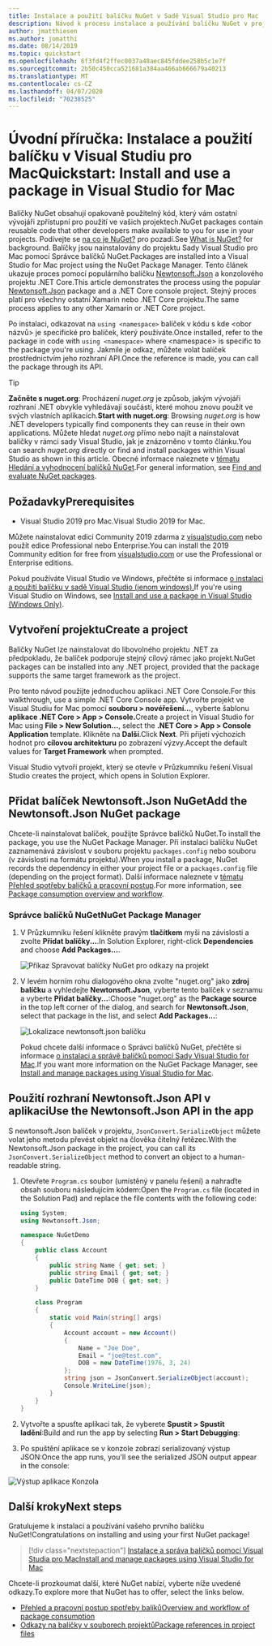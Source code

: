 ```yaml
---
title: Instalace a použití balíčku NuGet v Sadě Visual Studio pro Mac
description: Návod k procesu instalace a používání balíčku NuGet v projektu Visual Studio for Mac.
author: jmatthiesen
ms.author: jomatthi
ms.date: 08/14/2019
ms.topic: quickstart
ms.openlocfilehash: 6f3fd4f2ffec0037a48aec845fddee258b5c1e7f
ms.sourcegitcommit: 2b50c450cca521681a384aa466ab666679a40213
ms.translationtype: MT
ms.contentlocale: cs-CZ
ms.lasthandoff: 04/07/2020
ms.locfileid: "70238525"
---
```

# <a name="quickstart-install-and-use-a-package-in-visual-studio-for-mac"></a><span data-ttu-id="7ae79-103">Úvodní příručka: Instalace a použití balíčku v Visual Studiu pro Mac</span><span class="sxs-lookup"><span data-stu-id="7ae79-103">Quickstart: Install and use a package in Visual Studio for Mac</span></span>

<span data-ttu-id="7ae79-104">Balíčky NuGet obsahují opakovaně použitelný kód, který vám ostatní vývojáři zpřístupní pro použití ve vašich projektech.</span><span class="sxs-lookup"><span data-stu-id="7ae79-104">NuGet packages contain reusable code that other developers make available to you for use in your projects.</span></span> <span data-ttu-id="7ae79-105">Podívejte se [na co je NuGet?](../What-is-NuGet.md) pro pozadí.</span><span class="sxs-lookup"><span data-stu-id="7ae79-105">See [What is NuGet?](../What-is-NuGet.md) for background.</span></span> <span data-ttu-id="7ae79-106">Balíčky jsou nainstalovány do projektu Sady Visual Studio pro Mac pomocí Správce balíčků NuGet.</span><span class="sxs-lookup"><span data-stu-id="7ae79-106">Packages are installed into a Visual Studio for Mac project using the NuGet Package Manager.</span></span> <span data-ttu-id="7ae79-107">Tento článek ukazuje proces pomocí populárního balíčku [Newtonsoft.Json](https://www.nuget.org/packages/Newtonsoft.Json/) a konzolového projektu .NET Core.</span><span class="sxs-lookup"><span data-stu-id="7ae79-107">This article demonstrates the process using the popular [Newtonsoft.Json](https://www.nuget.org/packages/Newtonsoft.Json/) package and a .NET Core console project.</span></span> <span data-ttu-id="7ae79-108">Stejný proces platí pro všechny ostatní Xamarin nebo .NET Core projektu.</span><span class="sxs-lookup"><span data-stu-id="7ae79-108">The same process applies to any other Xamarin or .NET Core project.</span></span>

<span data-ttu-id="7ae79-109">Po instalaci, odkazovat na `using <namespace>` balíček v kódu s kde \<obor názvů\> je specifické pro balíček, který používáte.</span><span class="sxs-lookup"><span data-stu-id="7ae79-109">Once installed, refer to the package in code with `using <namespace>` where \<namespace\> is specific to the package you're using.</span></span> <span data-ttu-id="7ae79-110">Jakmile je odkaz, můžete volat balíček prostřednictvím jeho rozhraní API.</span><span class="sxs-lookup"><span data-stu-id="7ae79-110">Once the reference is made, you can call the package through its API.</span></span>

> [!Tip]
> <span data-ttu-id="7ae79-111">**Začněte s nuget.org**: Procházení *nuget.org* je způsob, jakým vývojáři rozhraní .NET obvykle vyhledávají součásti, které mohou znovu použít ve svých vlastních aplikacích.</span><span class="sxs-lookup"><span data-stu-id="7ae79-111">**Start with nuget.org**: Browsing *nuget.org* is how .NET developers typically find components they can reuse in their own applications.</span></span> <span data-ttu-id="7ae79-112">Můžete hledat *nuget.org* přímo nebo najít a nainstalovat balíčky v rámci sady Visual Studio, jak je znázorněno v tomto článku.</span><span class="sxs-lookup"><span data-stu-id="7ae79-112">You can search *nuget.org* directly or find and install packages within Visual Studio as shown in this article.</span></span> <span data-ttu-id="7ae79-113">Obecné informace naleznete v [tématu Hledání a vyhodnocení balíčků NuGet](../consume-packages/finding-and-choosing-packages.md).</span><span class="sxs-lookup"><span data-stu-id="7ae79-113">For general information, see [Find and evaluate NuGet packages](../consume-packages/finding-and-choosing-packages.md).</span></span>

## <a name="prerequisites"></a><span data-ttu-id="7ae79-114">Požadavky</span><span class="sxs-lookup"><span data-stu-id="7ae79-114">Prerequisites</span></span>

- <span data-ttu-id="7ae79-115">Visual Studio 2019 pro Mac.</span><span class="sxs-lookup"><span data-stu-id="7ae79-115">Visual Studio 2019 for Mac.</span></span>

<span data-ttu-id="7ae79-116">Můžete nainstalovat edici Community 2019 zdarma z [visualstudio.com](https://www.visualstudio.com/) nebo použít edice Professional nebo Enterprise.</span><span class="sxs-lookup"><span data-stu-id="7ae79-116">You can install the 2019 Community edition for free from [visualstudio.com](https://www.visualstudio.com/) or use the Professional or Enterprise editions.</span></span>

<span data-ttu-id="7ae79-117">Pokud používáte Visual Studio ve Windows, přečtěte si informace [o instalaci a použití balíčku v sadě Visual Studio (jenom windows).](install-and-use-a-package-in-visual-studio.md)</span><span class="sxs-lookup"><span data-stu-id="7ae79-117">If you're using Visual Studio on Windows, see [Install and use a package in Visual Studio (Windows Only)](install-and-use-a-package-in-visual-studio.md).</span></span>

## <a name="create-a-project"></a><span data-ttu-id="7ae79-118">Vytvoření projektu</span><span class="sxs-lookup"><span data-stu-id="7ae79-118">Create a project</span></span>

<span data-ttu-id="7ae79-119">Balíčky NuGet lze nainstalovat do libovolného projektu .NET za předpokladu, že balíček podporuje stejný cílový rámec jako projekt.</span><span class="sxs-lookup"><span data-stu-id="7ae79-119">NuGet packages can be installed into any .NET project, provided that the package supports the same target framework as the project.</span></span>

<span data-ttu-id="7ae79-120">Pro tento návod použijte jednoduchou aplikaci .NET Core Console.</span><span class="sxs-lookup"><span data-stu-id="7ae79-120">For this walkthrough, use a simple .NET Core Console app.</span></span> <span data-ttu-id="7ae79-121">Vytvořte projekt ve Visual Studiu for Mac pomocí **souboru > novéřešení...**, vyberte šablonu **aplikace .NET Core > App > Console.**</span><span class="sxs-lookup"><span data-stu-id="7ae79-121">Create a project in Visual Studio for Mac using **File > New Solution...**, select the **.NET Core > App > Console Application** template.</span></span> <span data-ttu-id="7ae79-122">Klikněte na **Další**.</span><span class="sxs-lookup"><span data-stu-id="7ae79-122">Click **Next**.</span></span> <span data-ttu-id="7ae79-123">Při přijetí výchozích hodnot pro **cílovou architekturu** po zobrazení výzvy.</span><span class="sxs-lookup"><span data-stu-id="7ae79-123">Accept the default values for **Target Framework** when prompted.</span></span>

<span data-ttu-id="7ae79-124">Visual Studio vytvoří projekt, který se otevře v Průzkumníku řešení.</span><span class="sxs-lookup"><span data-stu-id="7ae79-124">Visual Studio creates the project, which opens in Solution Explorer.</span></span>

## <a name="add-the-newtonsoftjson-nuget-package"></a><span data-ttu-id="7ae79-125">Přidat balíček Newtonsoft.Json NuGet</span><span class="sxs-lookup"><span data-stu-id="7ae79-125">Add the Newtonsoft.Json NuGet package</span></span>

<span data-ttu-id="7ae79-126">Chcete-li nainstalovat balíček, použijte Správce balíčků NuGet.</span><span class="sxs-lookup"><span data-stu-id="7ae79-126">To install the package, you use the NuGet Package Manager.</span></span> <span data-ttu-id="7ae79-127">Při instalaci balíčku NuGet zaznamenává závislost v souboru projektu `packages.config` nebo souboru (v závislosti na formátu projektu).</span><span class="sxs-lookup"><span data-stu-id="7ae79-127">When you install a package, NuGet records the dependency in  either your project file or a `packages.config` file (depending on the project format).</span></span> <span data-ttu-id="7ae79-128">Další informace naleznete v [tématu Přehled spotřeby balíčků a pracovní postup](../consume-packages/Overview-and-Workflow.md).</span><span class="sxs-lookup"><span data-stu-id="7ae79-128">For more information, see [Package consumption overview and workflow](../consume-packages/Overview-and-Workflow.md).</span></span>

### <a name="nuget-package-manager"></a><span data-ttu-id="7ae79-129">Správce balíčků NuGet</span><span class="sxs-lookup"><span data-stu-id="7ae79-129">NuGet Package Manager</span></span>

1. <span data-ttu-id="7ae79-130">V Průzkumníku řešení klikněte pravým **tlačítkem** myši na závislosti a zvolte **Přidat balíčky...**.</span><span class="sxs-lookup"><span data-stu-id="7ae79-130">In Solution Explorer, right-click **Dependencies** and choose **Add Packages...**.</span></span>

    ![Příkaz Spravovat balíčky NuGet pro odkazy na projekt](media/QS_Use_Mac-02-ManageNuGetPackages.png)

1. <span data-ttu-id="7ae79-132">V levém horním rohu dialogového okna zvolte "nuget.org" jako **zdroj balíčku** a vyhledejte **Newtonsoft.Json**, vyberte tento balíček v seznamu a vyberte **Přidat balíčky...**:</span><span class="sxs-lookup"><span data-stu-id="7ae79-132">Choose "nuget.org" as the **Package source** in the top left corner of the dialog, and search for **Newtonsoft.Json**, select that package in the list, and select **Add Packages...**:</span></span>

    ![Lokalizace newtonsoft.json balíčku](media/QS_Use_Mac-03-NewtonsoftJson.png)

    <span data-ttu-id="7ae79-134">Pokud chcete další informace o Správci balíčků NuGet, přečtěte si informace [o instalaci a správě balíčků pomocí Sady Visual Studio for Mac](../consume-packages/install-use-packages-visual-studio.md).</span><span class="sxs-lookup"><span data-stu-id="7ae79-134">If you want more information on the NuGet Package Manager, see [Install and manage packages using Visual Studio for Mac](../consume-packages/install-use-packages-visual-studio.md).</span></span>

## <a name="use-the-newtonsoftjson-api-in-the-app"></a><span data-ttu-id="7ae79-135">Použití rozhraní Newtonsoft.Json API v aplikaci</span><span class="sxs-lookup"><span data-stu-id="7ae79-135">Use the Newtonsoft.Json API in the app</span></span>

<span data-ttu-id="7ae79-136">S newtonsoft.Json balíček v projektu, `JsonConvert.SerializeObject` můžete volat jeho metodu převést objekt na člověka čitelný řetězec.</span><span class="sxs-lookup"><span data-stu-id="7ae79-136">With the Newtonsoft.Json package in the project, you can call its `JsonConvert.SerializeObject` method to convert an object to a human-readable string.</span></span>

1. <span data-ttu-id="7ae79-137">Otevřete `Program.cs` soubor (umístěný v panelu řešení) a nahraďte obsah souboru následujícím kódem:</span><span class="sxs-lookup"><span data-stu-id="7ae79-137">Open the `Program.cs` file (located in the Solution Pad) and replace the file contents with the following code:</span></span>

    ```cs
    using System;
    using Newtonsoft.Json;

    namespace NuGetDemo
    {
        public class Account
        {
            public string Name { get; set; }
            public string Email { get; set; }
            public DateTime DOB { get; set; }
        }
    
        class Program
        {
            static void Main(string[] args)
            {
                Account account = new Account()
                {
                    Name = "Joe Doe",
                    Email = "joe@test.com",
                    DOB = new DateTime(1976, 3, 24)
                };
                string json = JsonConvert.SerializeObject(account);
                Console.WriteLine(json);
            }
        }
    }
    ```

1. <span data-ttu-id="7ae79-138">Vytvořte a spusťte aplikaci tak, že vyberete **Spustit > Spustit ladění**:</span><span class="sxs-lookup"><span data-stu-id="7ae79-138">Build and run the app by selecting **Run > Start Debugging**:</span></span>

1. <span data-ttu-id="7ae79-139">Po spuštění aplikace se v konzole zobrazí serializovaný výstup JSON:</span><span class="sxs-lookup"><span data-stu-id="7ae79-139">Once the app runs, you'll see the serialized JSON output appear in the console:</span></span>

  ![Výstup aplikace Konzola](media/QS_Use_Mac-06-AppStart.png)

## <a name="next-steps"></a><span data-ttu-id="7ae79-141">Další kroky</span><span class="sxs-lookup"><span data-stu-id="7ae79-141">Next steps</span></span>
<span data-ttu-id="7ae79-142">Gratulujeme k instalaci a používání vašeho prvního balíčku NuGet!</span><span class="sxs-lookup"><span data-stu-id="7ae79-142">Congratulations on installing and using your first NuGet package!</span></span>

> [!div class="nextstepaction"]
> [<span data-ttu-id="7ae79-143">Instalace a správa balíčků pomocí Visual Studia pro Mac</span><span class="sxs-lookup"><span data-stu-id="7ae79-143">Install and manage packages using Visual Studio for Mac</span></span>](/visualstudio/mac/nuget-walkthrough?toc=/nuget/toc.json)

<span data-ttu-id="7ae79-144">Chcete-li prozkoumat další, které NuGet nabízí, vyberte níže uvedené odkazy.</span><span class="sxs-lookup"><span data-stu-id="7ae79-144">To explore more that NuGet has to offer, select the links below.</span></span>

- [<span data-ttu-id="7ae79-145">Přehled a pracovní postup spotřeby balíků</span><span class="sxs-lookup"><span data-stu-id="7ae79-145">Overview and workflow of package consumption</span></span>](../consume-packages/overview-and-workflow.md)
- [<span data-ttu-id="7ae79-146">Odkazy na balíčky v souborech projektů</span><span class="sxs-lookup"><span data-stu-id="7ae79-146">Package references in project files</span></span>](../consume-packages/package-references-in-project-files.md)
